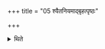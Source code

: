 +++
title = "05 श्यैतनियमाद्बृहत्पृष्ठः"

+++

<details><summary>थिते</summary>

श्यैतनियमाद्बृहत्पृष्ठः ५
</details>
